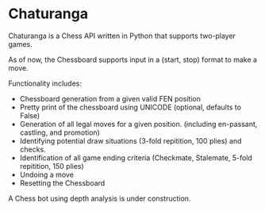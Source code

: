 # Chaturanga

Chaturanga is a Chess API written in Python that supports two-player games.

As of now, the Chessboard supports input in a (start, stop) format to make a move.

Functionality includes:
* Chessboard generation from a given valid FEN position
* Pretty print of the chessboard using UNICODE (optional, defaults to False)
* Generation of all legal moves for a given position. (including en-passant, castling, and promotion)
* Identifying potential draw situations (3-fold repitition, 100 plies) and checks.
* Identification of all game ending criteria (Checkmate, Stalemate, 5-fold repitition, 150 plies)
* Undoing a move
* Resetting the Chessboard

A Chess bot using depth analysis is under construction.
